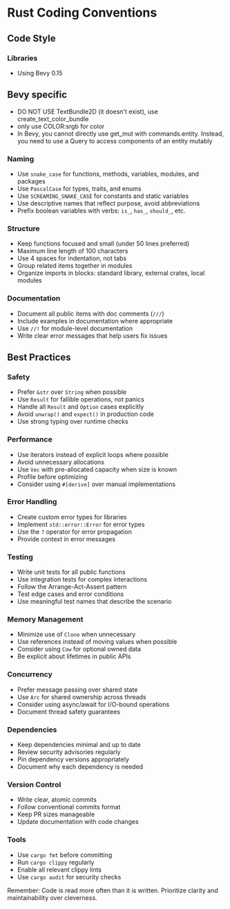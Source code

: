 # Rust Coding Conventions

## Code Style

### Libraries
- Using Bevy 0.15

## Bevy specific
- DO NOT USE TextBundle2D (it doesn't exist), use create_text_color_bundle
- only use COLOR:srgb for color
- In Bevy, you cannot directly use get_mut with commands.entity. Instead, you need to use a Query to access components of an entity mutably

### Naming
- Use `snake_case` for functions, methods, variables, modules, and packages
- Use `PascalCase` for types, traits, and enums
- Use `SCREAMING_SNAKE_CASE` for constants and static variables
- Use descriptive names that reflect purpose, avoid abbreviations
- Prefix boolean variables with verbs: `is_`, `has_`, `should_`, etc.

### Structure
- Keep functions focused and small (under 50 lines preferred)
- Maximum line length of 100 characters
- Use 4 spaces for indentation, not tabs
- Group related items together in modules
- Organize imports in blocks: standard library, external crates, local modules

### Documentation
- Document all public items with doc comments (`///`)
- Include examples in documentation where appropriate
- Use `//!` for module-level documentation
- Write clear error messages that help users fix issues

## Best Practices

### Safety
- Prefer `&str` over `String` when possible
- Use `Result` for fallible operations, not panics
- Handle all `Result` and `Option` cases explicitly
- Avoid `unwrap()` and `expect()` in production code
- Use strong typing over runtime checks

### Performance
- Use iterators instead of explicit loops where possible
- Avoid unnecessary allocations
- Use `Vec` with pre-allocated capacity when size is known
- Profile before optimizing
- Consider using `#[derive]` over manual implementations

### Error Handling
- Create custom error types for libraries
- Implement `std::error::Error` for error types
- Use the `?` operator for error propagation
- Provide context in error messages

### Testing
- Write unit tests for all public functions
- Use integration tests for complex interactions
- Follow the Arrange-Act-Assert pattern
- Test edge cases and error conditions
- Use meaningful test names that describe the scenario

### Memory Management
- Minimize use of `Clone` when unnecessary
- Use references instead of moving values when possible
- Consider using `Cow` for optional owned data
- Be explicit about lifetimes in public APIs

### Concurrency
- Prefer message passing over shared state
- Use `Arc` for shared ownership across threads
- Consider using async/await for I/O-bound operations
- Document thread safety guarantees

### Dependencies
- Keep dependencies minimal and up to date
- Review security advisories regularly
- Pin dependency versions appropriately
- Document why each dependency is needed

### Version Control
- Write clear, atomic commits
- Follow conventional commits format
- Keep PR sizes manageable
- Update documentation with code changes

### Tools
- Use `cargo fmt` before committing
- Run `cargo clippy` regularly
- Enable all relevant clippy lints
- Use `cargo audit` for security checks

Remember: Code is read more often than it is written. Prioritize clarity and maintainability over cleverness.
